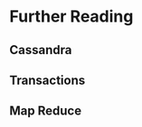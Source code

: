 Further Reading
===============

Cassandra
---------


Transactions
------------


Map Reduce
-----------
